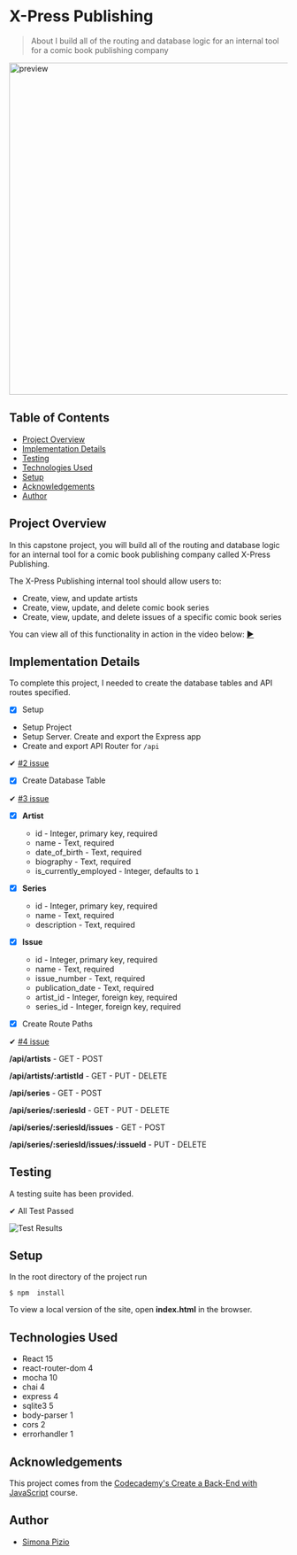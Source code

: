 # X-Press Publishing
> About
I build all of the routing and database logic for an internal tool for a comic book publishing company

<img src="" width="600px" alt="preview" title="preview"/>

## Table of Contents
* [Project Overview](#project-overview)
* [Implementation Details](#implementation-details)
* [Testing](#testing)
* [Technologies Used](#technologies-used)
* [Setup](#setup)
* [Acknowledgements](#acknowledgements)
* [Author](#author)

## Project Overview

In this capstone project, you will build all of the routing and database logic for an internal tool for a comic book publishing company called X-Press Publishing.

The X-Press Publishing internal tool should allow users to:
- Create, view, and update artists
- Create, view, update, and delete comic book series
- Create, view, update, and delete issues of a specific comic book series

You can view all of this functionality in action in the video below: [▶](https://s3.amazonaws.com/codecademy-content/programs/build-apis/solution-videos/XPressPublishing480.mov)

## Implementation Details

To complete this project, I needed to create the database tables and API routes specified. 

- [x]  Setup
  - Setup Project
  - Setup Server. Create and export the Express app
  - Create and export API Router for `/api`

  ✔ [#2 issue](https://github.com/SimonaPiz/X-PressPublishing/issues/2)


- [x]  Create Database Table

  ✔ [#3 issue](https://github.com/SimonaPiz/X-PressPublishing/issues/3)

  - [x] **Artist**
    - id - Integer, primary key, required
    - name - Text, required
    - date_of_birth - Text, required
    - biography - Text, required
    - is_currently_employed - Integer, defaults to `1`

  - [x] **Series**
    - id - Integer, primary key, required
    - name - Text, required
    - description - Text, required

  - [x] **Issue**
    - id - Integer, primary key, required
    - name - Text, required
    - issue_number - Text, required
    - publication_date - Text, required
    - artist_id - Integer, foreign key, required
    - series_id - Integer, foreign key, required


- [x]  Create Route Paths

  ✔ [#4 issue](https://github.com/SimonaPiz/X-PressPublishing/issues/4)

  **/api/artists**
    - GET
    - POST
  
  **/api/artists/:artistId**
    - GET
    - PUT
    - DELETE

  **/api/series**
    - GET
    - POST

  **/api/series/:seriesId**
    - GET
    - PUT
    - DELETE

  **/api/series/:seriesId/issues**
    - GET
    - POST

  **/api/series/:seriesId/issues/:issueId**
    - PUT
    - DELETE


## Testing

A testing suite has been provided. 

  ✔ All Test Passed

  ![Test Results](https://user-images.githubusercontent.com/91121660/280709703-75038295-94bf-482d-9a19-6c60fdf7e0d4.png)

## Setup
In the root directory of the project run
```
$ npm  install
```
To view a local version of the site, open **index.html** in the browser.

## Technologies Used
  - React 15
  - react-router-dom 4
  - mocha 10
  - chai 4
  - express 4
  - sqlite3 5
  - body-parser 1
  - cors 2
  - errorhandler 1

## Acknowledgements

This project comes from the [Codecademy's Create a Back-End with JavaScript](https://www.codecademy.com/learn/paths/create-a-back-end-app-with-javascript) course.

## Author

- [Simona Pizio](https://github.com/SimonaPiz)
